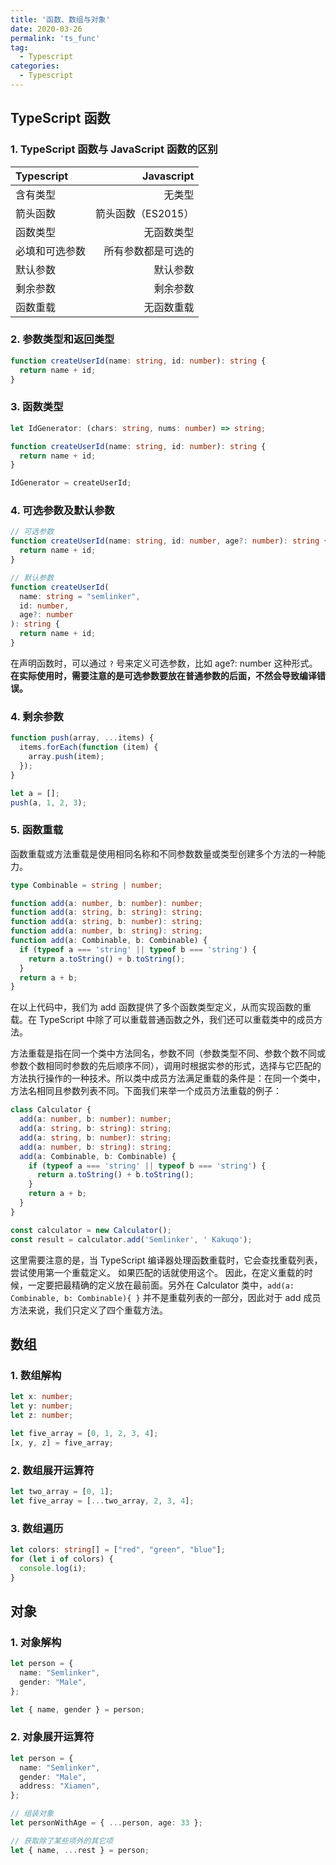 ```yaml
---
title: '函数、数组与对象'
date: 2020-03-26
permalink: 'ts_func'
tag:
  - Typescript
categories:
  - Typescript
---
```


## TypeScript 函数

### 1. TypeScript 函数与 JavaScript 函数的区别

| Typescript | Javascript |
| :----------| ---------: |
| 含有类型    | 无类型                |
| 箭头函数    | 箭头函数（ES2015）     |
| 函数类型    | 无函数类型            |
| 必填和可选参数  | 所有参数都是可选的   |
| 默认参数    | 默认参数              |
| 剩余参数    | 剩余参数              |
| 函数重载    | 无函数重载            |

### 2. 参数类型和返回类型

```typescript
function createUserId(name: string, id: number): string {
  return name + id;
}
```

### 3. 函数类型

```typescript
let IdGenerator: (chars: string, nums: number) => string;

function createUserId(name: string, id: number): string {
  return name + id;
}

IdGenerator = createUserId;
```

### 4. 可选参数及默认参数

```typescript
// 可选参数
function createUserId(name: string, id: number, age?: number): string {
  return name + id;
}

// 默认参数
function createUserId(
  name: string = "semlinker",
  id: number,
  age?: number
): string {
  return name + id;
}
```

在声明函数时，可以通过 `?` 号来定义可选参数，比如 age?: number 这种形式。**在实际使用时，需要注意的是可选参数要放在普通参数的后面，不然会导致编译错误。**

### 4. 剩余参数

```typescript
function push(array, ...items) {
  items.forEach(function (item) {
    array.push(item);
  });
}

let a = [];
push(a, 1, 2, 3);
```

### 5. 函数重载

函数重载或方法重载是使用相同名称和不同参数数量或类型创建多个方法的一种能力。

```typescript
type Combinable = string | number;

function add(a: number, b: number): number;
function add(a: string, b: string): string;
function add(a: string, b: number): string;
function add(a: number, b: string): string;
function add(a: Combinable, b: Combinable) {
  if (typeof a === 'string' || typeof b === 'string') {
    return a.toString() + b.toString();
  }
  return a + b;
}
```

在以上代码中，我们为 add 函数提供了多个函数类型定义，从而实现函数的重载。在 TypeScript 中除了可以重载普通函数之外，我们还可以重载类中的成员方法。

方法重载是指在同一个类中方法同名，参数不同（参数类型不同、参数个数不同或参数个数相同时参数的先后顺序不同），调用时根据实参的形式，选择与它匹配的方法执行操作的一种技术。所以类中成员方法满足重载的条件是：在同一个类中，方法名相同且参数列表不同。下面我们来举一个成员方法重载的例子：

```typescript
class Calculator {
  add(a: number, b: number): number;
  add(a: string, b: string): string;
  add(a: string, b: number): string;
  add(a: number, b: string): string;
  add(a: Combinable, b: Combinable) {
    if (typeof a === 'string' || typeof b === 'string') {
      return a.toString() + b.toString();
    }
    return a + b;
  }
}

const calculator = new Calculator();
const result = calculator.add('Semlinker', ' Kakuqo');
```

这里需要注意的是，当 TypeScript 编译器处理函数重载时，它会查找重载列表，尝试使用第一个重载定义。 如果匹配的话就使用这个。 因此，在定义重载的时候，一定要把最精确的定义放在最前面。另外在 Calculator 类中，`add(a: Combinable, b: Combinable){ }` 并不是重载列表的一部分，因此对于 add 成员方法来说，我们只定义了四个重载方法。

## 数组

### 1. 数组解构

```typescript
let x: number;
let y: number;
let z: number;

let five_array = [0, 1, 2, 3, 4];
[x, y, z] = five_array;
```

### 2. 数组展开运算符

```typescript
let two_array = [0, 1];
let five_array = [...two_array, 2, 3, 4];
```

### 3. 数组遍历

```typescript
let colors: string[] = ["red", "green", "blue"];
for (let i of colors) {
  console.log(i);
}
```

## 对象

### 1. 对象解构

```typescript
let person = {
  name: "Semlinker",
  gender: "Male",
};

let { name, gender } = person;
```

### 2. 对象展开运算符

```typescript
let person = {
  name: "Semlinker",
  gender: "Male",
  address: "Xiamen",
};

// 组装对象
let personWithAge = { ...person, age: 33 };

// 获取除了某些项外的其它项
let { name, ...rest } = person;
```
